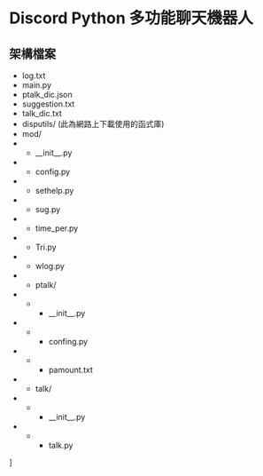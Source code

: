 # Discord Python 多功能聊天機器人


## 架構檔案
* log.txt
* main.py
* ptalk_dic.json
* suggestion.txt
* talk_dic.txt
* disputils/ (此為網路上下載使用的函式庫)
* mod/
* * \_\_init\_\_.py
* * config.py
* * sethelp.py
* * sug.py
* * time_per.py
* * Tri.py
* * wlog.py
* * ptalk/
* * * \_\_init\_\_.py
* * * confing.py
* * * pamount.txt
* * talk/
* * * \_\_init\_\_.py
* * * talk.py
 
]